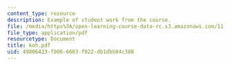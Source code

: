 ```yaml
---
content_type: resource
description: Example of student work from the course.
file: /media/https%3A/open-learning-course-data-rc.s3.amazonaws.com/11-942-use-of-joint-fact-finding-in-science-intensive-policy-disputes-part-ii-spring-2004/49806423f0066603f022db1dbb04c388_koh.pdf
file_type: application/pdf
resourcetype: Document
title: koh.pdf
uid: 49806423-f006-6603-f022-db1dbb04c388
---
```

